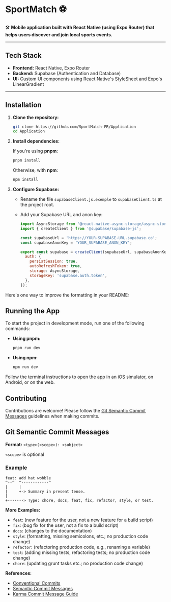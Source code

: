 # **SportMatch** ⚽️
🛠️ **Mobile application built with React Native (using Expo Router) that helps users discover and join local sports events.**

---

## Tech Stack

- **Frontend:** React Native, Expo Router
- **Backend:** Supabase (Authentication and Database)
- **UI:** Custom UI components using React Native's StyleSheet and Expo's LinearGradient

---

## Installation

1. **Clone the repository:**

   ```bash
   git clone https://github.com/SportMatch-FR/Application
   cd Application
   ```

2. **Install dependencies:**

   If you're using **pnpm**:
   ```bash
   pnpm install
   ```
   Otherwise, with **npm**:
   ```bash
   npm install
   ```

3. **Configure Supabase:**

    - Rename the file `supabaseClient.js.exemple` to `supabaseClient.ts` at the project root.
    - Add your Supabase URL and anon key:

      ```js
      import AsyncStorage from '@react-native-async-storage/async-storage';
      import { createClient } from '@supabase/supabase-js';
      
      const supabaseUrl = 'https://YOUR-SUPABASE-URL.supabase.co';
      const supabaseAnonKey = 'YOUR_SUPABASE_ANON_KEY';
      
      export const supabase = createClient(supabaseUrl, supabaseAnonKey, {
        auth: {
          persistSession: true,
          autoRefreshToken: true,
          storage: AsyncStorage, 
          storageKey: 'supabase.auth.token',
        },
      });
      ```

Here's one way to improve the formatting in your README:

## Running the App

To start the project in development mode, run one of the following commands:

- **Using pnpm:**

  ```bash
  pnpm run dev
  ```

- **Using npm:**

  ```bash
  npm run dev
  ```

Follow the terminal instructions to open the app in an iOS simulator, on Android, or on the web.

## Contributing

Contributions are welcome! Please follow the [Git Semantic Commit Messages](#git-semantic-commit-messages) guidelines when making commits.

## Git Semantic Commit Messages

**Format:** `<type>(<scope>): <subject>`

`<scope>` is optional

### Example

```
feat: add hat wobble
^--^  ^------------^
|     |
|     +-> Summary in present tense.
|
+-------> Type: chore, docs, feat, fix, refactor, style, or test.
```

**More Examples:**

- `feat`: (new feature for the user, not a new feature for a build script)
- `fix`: (bug fix for the user, not a fix to a build script)
- `docs`: (changes to the documentation)
- `style`: (formatting, missing semicolons, etc.; no production code change)
- `refactor`: (refactoring production code, e.g., renaming a variable)
- `test`: (adding missing tests, refactoring tests; no production code change)
- `chore`: (updating grunt tasks etc.; no production code change)

**References:**

- [Conventional Commits](https://www.conventionalcommits.org/)
- [Semantic Commit Messages](https://seesparkbox.com/foundry/semantic_commit_messages)
- [Karma Commit Message Guide](http://karma-runner.github.io/1.0/dev/git-commit-msg.html)

